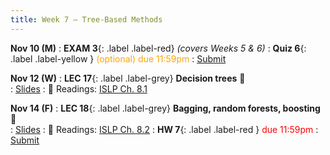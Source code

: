 ```yaml
---
title: Week 7 — Tree-Based Methods
---
```



**Nov 10 (M)**
: **EXAM 3**{: .label .label-red} *(covers Weeks 5 & 6)*
: **Quiz 6**{: .label .label-yellow } <font color="orange">(optional) due 11:59pm</font>
    : [Submit](.)

**Nov 12 (W)**
: **LEC 17**{: .label .label-grey} **Decision trees** 🎥  
    : [Slides](.)
: 📖 Readings: [ISLP Ch. 8.1](https://www.statlearning.com/)

**Nov 14 (F)**
: **LEC 18**{: .label .label-grey} **Bagging, random forests, boosting** 🎥  
    : [Slides](.)
: 📖 Readings: [ISLP Ch. 8.2](https://www.statlearning.com/)
: **HW 7**{: .label .label-red } <font color="red">due 11:59pm</font>
    : [Submit](.)
